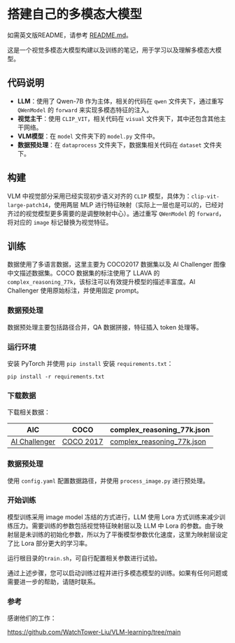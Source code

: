 # 搭建自己的多模态大模型

如需英文版README，请参考 [README.md](README.md)。

这是一个视觉多模态大模型构建以及训练的笔记，用于学习以及理解多模态大模型。

## 代码说明

- **LLM**：使用了 Qwen-7B 作为主体，相关的代码在 `qwen` 文件夹下，通过重写 `QWenModel` 的 `forward` 来实现多模态特征的注入。
- **视觉主干**：使用 `CLIP_VIT`，相关代码在 `visual` 文件夹下，其中还包含其他主干网络。
- **VLM模型**：在 `model` 文件夹下的 `model.py` 文件中。
- **数据预处理**：在 `dataprocess` 文件夹下，数据集相关代码在 `dataset` 文件夹下。

## 构建

VLM 中视觉部分采用已经实现初步语义对齐的 `CLIP` 模型，具体为：`clip-vit-large-patch14`，使用两层 MLP 进行特征映射（实际上一层也是可以的，已经对齐过的视觉模型更多需要的是调整映射中心）。通过重写 `QWenModel` 的 `forward`，将对应的 `image` 标记替换为视觉特征。

## 训练

数据使用了多语言数据，这里主要为 COCO2017 数据集以及 AI Challenger 图像中文描述数据集。COCO 数据集的标注使用了 LLAVA 的 `complex_reasoning_77k`，该标注可以有效提升模型的描述丰富度。AI Challenger 使用原始标注，并使用固定 prompt。

### 数据预处理

数据预处理主要包括路径合并，QA 数据拼接，特征插入 token 处理等。

### 运行环境

安装 PyTorch 并使用 `pip install` 安装 `requirements.txt`：

```shell
pip install -r requirements.txt
```

### 下载数据

下载相关数据：

| AIC | COCO | complex_reasoning_77k.json |
| --- | --- | --- |
| [AI Challenger](https://tianchi.aliyun.com/dataset/145781) | [COCO 2017](http://images.cocodataset.org/zips/train2017.zip) | [complex_reasoning_77k.json](https://huggingface.co/datasets/liuhaotian/LLaVA-Instruct-150K/resolve/main/complex_reasoning_77k.json) |

### 数据预处理

使用 `config.yaml` 配置数据路径，并使用 `process_image.py` 进行预处理。

### 开始训练

模型训练采用 image model 冻结的方式进行，LLM 使用 Lora 方式训练来减少训练压力。需要训练的参数包括视觉特征映射层以及 LLM 中 Lora 的参数。由于映射层是未训练的初始化参数，所以为了平衡模型参数优化速度，这里为映射层设定了比 Lora 部分更大的学习率。

运行根目录的`train.sh`，可自行配置相关参数进行试验。

通过上述步骤，您可以启动训练过程并进行多模态模型的训练。如果有任何问题或需要进一步的帮助，请随时联系。

### 参考

感谢他们的工作：

https://github.com/WatchTower-Liu/VLM-learning/tree/main
